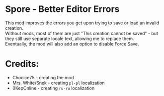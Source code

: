 # Spore - Better Editor Errors
This mod improves the errors you get upon trying to save or load an invalid creation.  
Without mods, most of them are just "This creation cannot be saved" - but they still use separate locale text, allowing me to replace them.  
Eventually, the mod will also add an option to disable Force Save.


# Credits:
- Chocice75 - creating the mod
- Mrs. White/Snek - creating `pl-pl` localization
- 0KepOnline - creating `ru-ru` localization
